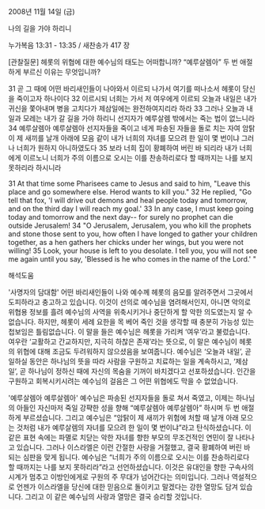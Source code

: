 2008년 11월 14일 (금)

나의 길을 가야 하리니



누가복음 13:31 - 13:35 / 새찬송가 417 장


[관찰질문]
헤롯의 위협에 대한 예수님의 태도는 어떠합니까? 
“예루살렘아” 두 번 애절하게 부르신 이유는 무엇입니까? 

31 곧 그 때에 어떤 바리새인들이 나아와서 이르되 나가서 여기를 떠나소서 헤롯이 당신을 죽이고자 하나이다 
32 이르시되 너희는 가서 저 여우에게 이르되 오늘과 내일은 내가 귀신을 쫓아내며 병을 고치다가 제삼일에는 완전하여지리라 하라 
33 그러나 오늘과 내일과 모레는 내가 갈 길을 가야 하리니 선지자가 예루살렘 밖에서는 죽는 법이 없느니라 
34 예루살렘아 예루살렘아 선지자들을 죽이고 네게 파송된 자들을 돌로 치는 자여 암탉이 제 새끼를 날개 아래에 모음 같이 내가 너희의 자녀를 모으려 한 일이 몇 번이냐 그러나 너희가 원하지 아니하였도다 
35 보라 너희 집이 황폐하여 버린 바 되리라 내가 너희에게 이르노니 너희가 주의 이름으로 오시는 이를 찬송하리로다 할 때까지는 나를 보지 못하리라 하시니라 

31 At that time some Pharisees came to Jesus and said to him, "Leave this place and go somewhere else. Herod wants to kill you." 
32 He replied, "Go tell that fox, 'I will drive out demons and heal people today and tomorrow, and on the third day I will reach my goal.' 
33 In any case, I must keep going today and tomorrow and the next day-- for surely no prophet can die outside Jerusalem! 
34 "O Jerusalem, Jerusalem, you who kill the prophets and stone those sent to you, how often I have longed to gather your children together, as a hen gathers her chicks under her wings, but you were not willing! 
35 Look, your house is left to you desolate. I tell you, you will not see me again until you say, 'Blessed is he who comes in the name of the Lord.' "

해석도움





'사명자의 담대함'
 어떤 바리새인들이 나와 예수께 헤롯의 음모를 알려주면서 그곳에서 도피하라고 충고하고 있습니다. 이것이 선의로 예수님을 염려해서인지, 아니면 악의로 위협용 정보를 흘려 예수님의 사역을 위축시키거나 중단하게 할 악한 의도였는지 알 수 없습니다. 하지만, 헤롯이 세례 요한을 목 베어 죽인 것을 생각할 때 충분히 가능성 있는 첩보임은 틀림없습니다. 이 말을 들은 예수님은 헤롯을 가리켜 ‘여우’라고 불렀습니다. 여우란 ‘교활하고 간교하지만, 지극히 하찮은 존재’라는 뜻으로, 이 말은 예수님이 헤롯의 위협에 대해 조금도 두려워하지 않으셨음을 보여줍니다. 예수님은 ‘오늘과 내일’, 곧 일하실 동안은 하나님의 뜻을 따라 사람을 구원하고 치료하는 일을 계속하시고, ‘제삼일’, 곧 하나님이 정하신 때에 자신의 목숨을 기꺼이 바치겠다고 선포하셨습니다. 인간을 구원하고 회복시키시려는 예수님의 걸음은 그 어떤 위협에도 막을 수 없었습니다.     

'예루살렘아 예루살렘아'
 예수님은 파송된 선지자들을 돌로 쳐서 죽였고, 이제는 하나님의 아들인 자신마저 죽일 강퍅한 성을 향해 “예루살렘아 예루살렘아” 하시며 두 번 애절하게 부르셨습니다. 그리고 예수님은 “암탉이 제 새끼가 위험에 처할 때 날개 아래 모으는 것처럼 내가 예루살렘의 자녀를 모으려 한 일이 몇 번이냐”라고 탄식하셨습니다. 이 같은 표현 속에는 파멸로 치닫는 악한 자녀를 향한 부모의 무조건적인 연민이 잘 나타나고 있습니다. 그러나 이스라엘은 이런 간절한 사랑을 거절했고, 결국 황폐하여 버린 바 되는 심판을 맞게 됩니다. 예수님은 “너희가 주의 이름으로 오시는 이를 찬송하리로다 할 때까지는 나를 보지 못하리라”라고 선언하셨습니다. 이것은 유대인을 향한 구속사의 시계가 멈추고 이방인에게로 구원의 주 무대가 넘어간다는 의미입니다. 그러나 역설적으로 언젠가 이스라엘을 당신에 대한 믿음으로 돌이키고 말겠다는 강한 열망도 담겨 있습니다. 그리고 이 같은 예수님의 사랑과 열망은 결국 승리할 것입니다.